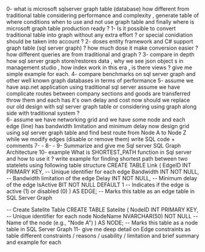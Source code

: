 0- what is microsoft sqlserver graph table (database) how different from traditional table considering performance and complexity , generate table of where conditions when to use and not use graph table and finally where is microsoft graph table production ready ?
1- Is it possible to convert traditional  table into graph without any extra effort ? or special conidiation should  be taken into account ?
2- doses entity framework and C# support graph table (sql server graph) ? how much dose it make conversion easier ? how different queries are from traditional and graph ? 
3- compare in depth how sql server graph store/restores data , why we see json object s in management studio , how index work in this era , is there views ? give me simple example for each.
4- compare benchmarks on sql server graph and other well known graph databases in terms of performance 
5- assume we have asp.net application using traditional sql server assume we have complicate routes between company sections and goods are transferred throw them and each has it's own delay and cost now should we replace our old design with sql server graph table or considering using graph along side with traditional system ?  
6- assume we have networking grid and we have some node and each edge (line) has bandwidth limitation and minimum delay now design grid using sql server graph table and find best route from Node A to Node Z while we modify edges (disable or remove them) write SQL code + comments
7- -
8- -
9- Summarize and give me Sql server SQL Graph Architecture
10- example What is SHORTEST_PATH  function in Sql server and how to use it ? write example for finding shortest path between two statelets using following table structure 
CREATE TABLE Link (
    EdgeID INT PRIMARY KEY, -- Unique identifier for each edge
    Bandwidth INT NOT NULL, -- Bandwidth limitation of the edge
    Delay INT NOT NULL, -- Minimum delay of the edge
    IsActive BIT NOT NULL DEFAULT 1 -- Indicates if the edge is active (1) or disabled (0)
) AS EDGE; -- Marks this table as an edge table in SQL Server Graph


-- Create Satelite Table
CREATE TABLE Satelite (
    NodeID INT PRIMARY KEY, -- Unique identifier for each node
    NodeName NVARCHAR(50) NOT NULL -- Name of the node (e.g., "Node A")
) AS NODE; -- Marks this table as a node table in SQL Server Graph
11- give me deep detail on Edge constraints as table different constraints / reasons / usability / limitation and brief summary and example for each 
